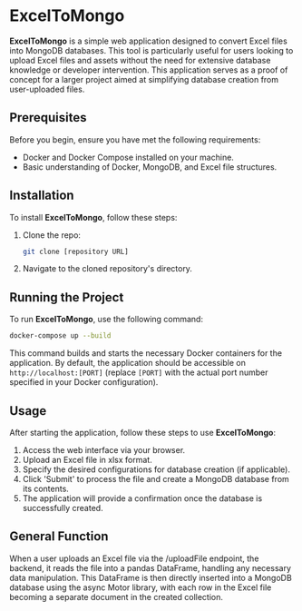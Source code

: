 
# ExcelToMongo
**ExcelToMongo** is a simple web application designed to convert Excel files into MongoDB databases. This tool is particularly useful for users looking to upload Excel files and assets without the need for extensive database knowledge or developer intervention. This application serves as a proof of concept for a larger project aimed at simplifying database creation from user-uploaded files.

## Prerequisites
Before you begin, ensure you have met the following requirements:
- Docker and Docker Compose installed on your machine.
- Basic understanding of Docker, MongoDB, and Excel file structures.

## Installation

To install **ExcelToMongo**, follow these steps:

1. Clone the repo:
   ```bash
   git clone [repository URL]
   ```
2. Navigate to the cloned repository's directory.

## Running the Project

To run **ExcelToMongo**, use the following command:

```bash
docker-compose up --build
```

This command builds and starts the necessary Docker containers for the application. By default, the application should be accessible on `http://localhost:[PORT]` (replace `[PORT]` with the actual port number specified in your Docker configuration).

## Usage

After starting the application, follow these steps to use **ExcelToMongo**:

1. Access the web interface via your browser.
2. Upload an Excel file in xlsx format.
3. Specify the desired configurations for database creation (if applicable).
4. Click 'Submit' to process the file and create a MongoDB database from its contents.
5. The application will provide a confirmation once the database is successfully created.


## General Function
When a user uploads an Excel file via the /uploadFile endpoint, the backend, it reads the file into a pandas DataFrame, handling any necessary data manipulation. This DataFrame is then directly inserted into a MongoDB database using the async Motor library, with each row in the Excel file becoming a separate document in the created collection. 
